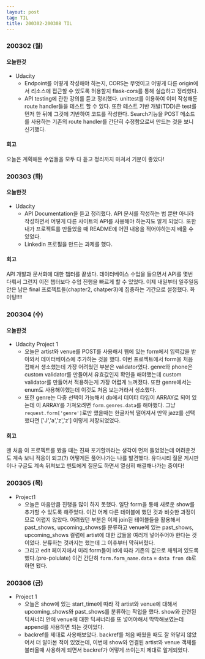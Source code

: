 ```yaml
---
layout: post
tag: TIL
title: 200302-200308 TIL
---
```


### 200302 (월)
#### 오늘한것
- Udacity
  - Endpoint를 어떻게 작성해야 하는지, CORS는 무엇이고 어떻게 다른 origin에서 리소스에 접근할 수 있도록 허용할지 flask-cors를 통해 실습하고 정리했다.
  - API testing에 관한 강의를 듣고 정리했다. unittest를 이용하여 이미 작성해둔 route handler들을 테스트 할 수 있다. 또한 테스트 기반 개발(TDD)은 test를 먼저 한 뒤에 그것에 기반하여 코드를 작성한다. Search기능을 POST 메소드를 사용하는 기존의 route handler를 간단히 수정함으로써 만드는 것을 보니 신기했다.
#### 회고
오늘은 계획해둔 수업들을 모두 다 듣고 정리까지 마쳐서 기분이 좋았다! 

### 200303 (화)
#### 오늘한것
- Udacity
  - API Documentation을 듣고 정리했다. API 문서를 작성하는 법 뿐만 아니라 작성하면서 어떻게 다른 사이트의 API를 사용해야 하는지도 알게 되었다. 또한 내가 프로젝트를 만들었을 때 README에 어떤 내용을 적어야하는지 배울 수 있었다.
  - Linkedin 프로필을 만드는 과제를 했다. 

#### 회고
API 개발과 문서화에 대한 챕터를 끝냈다. 데이터베이스 수업을 들으면서 API를 몇번 다뤄서 그런지 이전 챕터보다 수업 진행을 빠르게 할 수 있었다. 이제 내일부터 일주일동안은 남은 final 프로젝트들(chapter2, chatper3)에 집중하는 기간으로 설정했다. 화이팅!!!!

### 200304 (수)
#### 오늘한것
- Udacity Project 1
  - 오늘은 artist와 venue를 POST를 사용해서 웹에 있는 form에서 입력값을 받아와서 데이터베이스에 추가하는 것을 했다. 이번 프로젝트에서 form을 처음 접해서 생소했는데 가장 어려웠던 부분은 validator였다. genre와 phone은 custom validator를 만들어서 유효값인지 확인을 해야했는데 custom validator를 만들어서 적용하는게 가장 어렵게 느껴졌다. 또한 genre에서는 enum도 사용해야했는데 이것도 처음 보는거라서 생소했다. 
  - 또한 genre는 다중 선택이 가능해서 db에서 데이터 타입이 ARRAY로 되어 있는데 이 ARRAY를 가져오려면 `form.genres.data`를 해야했다. 그냥 `request.form['genre']`로만 했을때는 한글자씩 떨어져서 만약 jazz를 선택했다면 ['J','a','z','z'] 이렇게 저장되었었다.
#### 회고
맨 처음 이 프로젝트를 봤을 때는 진짜 포기할까라는 생각이 먼저 들었었는데 어려운것도 계속 보니 적응이 되고(?) 어떻게든 풀어나가는 나를 발견했다. 유다시티 질문 게시판이나 구글도 계속 뒤져보고 멘토에게 질문도 하면서 열심히 해결해나가는 중이다!

### 200305 (목)
- Project1
  - 오늘은 마음만큼 진행을 많이 하지 못했다. 일단 form을 통해 새로운 show를 추가할 수 있도록 해주었다. 이건 어제 다른 테이블에 했던 것과 비슷한 과정이므로 어렵지 않았다. 어려웠던 부분은 이제 join된 테이블들을 활용해서 past_shows, upcoming_shows를 분류하고 venue에 있는 past_shows, upcoming_shows 컬럼에 artist에 대한 값들을 여러개 넣어주어야 한다는 것이었다. 분류하는 것까지는 했는데 그 이후부터 막혀버렸다.
  - 그리고 edit 페이지에서 미리 form들이 id에 따라 기존의 값으로 채워져 있도록 했다.(pre-polulate) 이건 간단히 `form.form_name.data` = `data from db`로 하면 됐다.

### 200306 (금)
- Project 1
  - 오늘은 show에 있는 start_time에 따라 각 artist와 venue에 대해서 upcoming_shows와 past_shows를 분류하는 작업을 했다. show와 관련된 딕셔너리 안에 venue에 대한 딕셔너리를 또 넣어야해서 막막해보였는데 append를 사용하면 되는 것이었다.
  - backref를 제대로 사용해보았다. backref를 처음 배웠을 때도 잘 와닿지 않았어서 더 알아본 적이 있었는데, 이번에 show와 연결된 artist와 venue 객체를 불러올때 사용하게 되면서 backref가 어떻게 쓰이는지 제대로 알게되었다.
  
